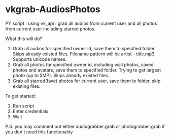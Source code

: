 # vkgrab-AudiosPhotos
PY script : using vk_api : grab all audios from current user and all photos from current user including starred photos.

What this will do?
1) Grab all audios for specified owner id, save them to specified folder. Skips already existed files. Filename pattern will be artist - title.mp3. Supports unicode names.
2) Grab all photos for specified owner id, including wall photos, saved photos and avatars, save them to specified folder. Trying to get largest photo (up to 5MP). Skips already existed files.
3) Grab all starred(fave) photos for current user, save them to folder, skip existing files.

To get started:
1) Run script
2) Enter credentials
3) Wait

P.S. you may comment out either audiograbber.grab or photograbber.grab if you don't need this functionality
